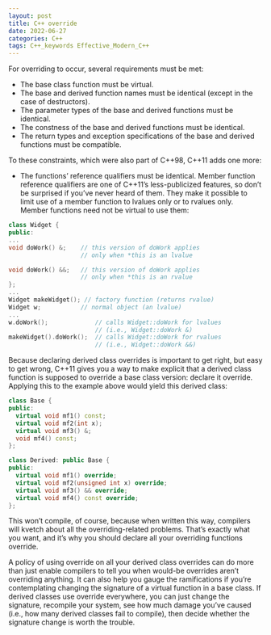 ```yaml
---
layout: post
title: C++ override
date: 2022-06-27
categories: C++
tags: C++_keywords Effective_Modern_C++
---
```


For overriding to occur, several requirements must be met:

* The base class function must be virtual.
* The base and derived function names must be identical (except in the case of destructors).
* The parameter types of the base and derived functions must be identical.
* The constness of the base and derived functions must be identical.
* The return types and exception specifications of the base and derived functions must be compatible.

To these constraints, which were also part of C++98, C++11 adds one more:

* The functions’ reference qualifiers must be identical. Member function reference qualifiers are one of C++11’s less-publicized features, so don’t be surprised if you’ve never heard of them. They make it possible to limit use of a member function to lvalues only or to rvalues only. Member functions need not be virtual to use them:

```cpp
class Widget {
public:
...
void doWork() &;    // this version of doWork applies
                    // only when *this is an lvalue

void doWork() &&;   // this version of doWork applies
                    // only when *this is an rvalue
};
...
Widget makeWidget(); // factory function (returns rvalue)
Widget w;           // normal object (an lvalue)
...
w.doWork();             // calls Widget::doWork for lvalues
                        // (i.e., Widget::doWork &)
makeWidget().doWork();  // calls Widget::doWork for rvalues
                        // (i.e., Widget::doWork &&)
```

Because declaring derived class overrides is important to get right, but easy to get wrong, C++11 gives you a way to make explicit that a derived class function is supposed to override a base class version: declare it override. Applying this to the example above would yield this derived class:

```cpp
class Base {
public:
  virtual void mf1() const;
  virtual void mf2(int x);
  virtual void mf3() &;
  void mf4() const;
};

class Derived: public Base {
public:
  virtual void mf1() override;
  virtual void mf2(unsigned int x) override;
  virtual void mf3() && override;
  virtual void mf4() const override;
};
```

This won’t compile, of course, because when written this way, compilers will kvetch about all the overriding-related problems. That’s exactly what you want, and it’s why you should declare all your overriding functions override.

A policy of using override on all your derived class overrides can do more than just enable compilers to tell you when would-be overrides aren’t overriding anything. It can also help you gauge the ramifications if you’re contemplating changing the signature of a virtual function in a base class. If derived classes use override everywhere, you can just change the signature, recompile your system, see how much damage you’ve caused (i.e., how many derived classes fail to compile), then decide whether the signature change is worth the trouble.
